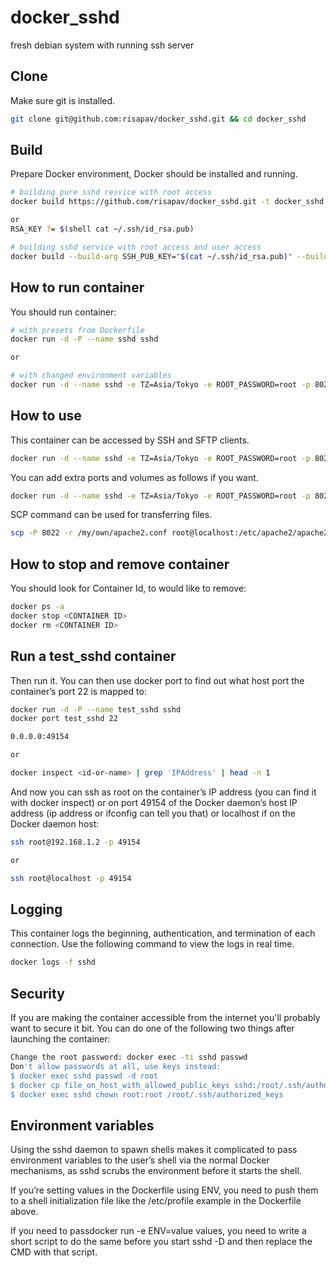 # docker_sshd
fresh debian system with running ssh server

## Clone

Make sure git is installed.
```sh
git clone git@github.com:risapav/docker_sshd.git && cd docker_sshd
```

## Build

Prepare Docker environment, Docker should be installed and running.

```sh
# building pure sshd resvice with root access
docker build https://github.com/risapav/docker_sshd.git -t docker_sshd

or
RSA_KEY ?= $(shell cat ~/.ssh/id_rsa.pub)

# building sshd service with root access and user access
docker build --build-arg SSH_PUB_KEY="$(cat ~/.ssh/id_rsa.pub)" --build-arg USERNAME="$(USER)" -t sshd .
```

## How to run container

You should run container:
    
```sh    
# with presets from Dockerfile
docker run -d -P --name sshd sshd

or

# with changed environment variables
docker run -d --name sshd -e TZ=Asia/Tokyo -e ROOT_PASSWORD=root -p 8022:22 sshd
```

## How to use

This container can be accessed by SSH and SFTP clients.

```sh 
docker run -d --name sshd -e TZ=Asia/Tokyo -e ROOT_PASSWORD=root -p 8022:22 sshd
```

You can add extra ports and volumes as follows if you want.

```sh 
docker run -d --name sshd -e TZ=Asia/Tokyo -e ROOT_PASSWORD=root -p 8022:22 -p 8080:80 -v /my/own/datadir:/var/www/html sshd
```

SCP command can be used for transferring files.

```sh 
scp -P 8022 -r /my/own/apache2.conf root@localhost:/etc/apache2/apache2.conf
```

## How to stop and remove container

You should look for Container Id, to would like to remove:
 
```sh    
docker ps -a
docker stop <CONTAINER ID>
docker rm <CONTAINER ID>
```

## Run a test_sshd container

Then run it. You can then use docker port to find out what host port the container’s port 22 is mapped to:

```sh
docker run -d -P --name test_sshd sshd
docker port test_sshd 22

0.0.0.0:49154

or 

docker inspect <id-or-name> | grep 'IPAddress' | head -n 1
```

And now you can ssh as root on the container’s IP address (you can find it with docker inspect) or on port 49154 of the Docker daemon’s host IP address (ip address or ifconfig can tell you that) or localhost if on the Docker daemon host:

```sh
ssh root@192.168.1.2 -p 49154

or

ssh root@localhost -p 49154
```

## Logging

This container logs the beginning, authentication, and termination of each connection.
Use the following command to view the logs in real time.

```sh
docker logs -f sshd
```

## Security

If you are making the container accessible from the internet you'll probably want to secure it bit. You can do one of the following two things after launching the container:

```sh
Change the root password: docker exec -ti sshd passwd
Don't allow passwords at all, use keys instead:
$ docker exec sshd passwd -d root
$ docker cp file_on_host_with_allowed_public_keys sshd:/root/.ssh/authorized_keys
$ docker exec sshd chown root:root /root/.ssh/authorized_keys
```

## Environment variables

Using the sshd daemon to spawn shells makes it complicated to pass environment variables to the user’s shell via the normal Docker mechanisms, as sshd scrubs the environment before it starts the shell.

If you’re setting values in the Dockerfile using ENV, you need to push them to a shell initialization file like the /etc/profile example in the Dockerfile above.

If you need to passdocker run -e ENV=value values, you need to write a short script to do the same before you start sshd -D and then replace the CMD with that script.

